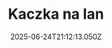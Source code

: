 ---
title: Kaczka na lan
level: Łatwy
slug: kaczka-na-lan
recomended: false
category: ciasteczka
calories: 333
protein: 2
fat: 22
carbs: 12
fiber: 2
time: ' 1 godzina'
image: >-
  /images/recipes/ciasteczka/kaczka-na-lan/hero_kaczka-na-lan_23340663-v-1500x1500.webp
description: xxxx Kaczka na lanKaczka na lanKaczka na lanKaczka na lan
ingredients:
  - 200g maki przennej
  - 3 jaja
  - 150ml mleka
  - 200 wody
steps:
  - title: ''
    description: []
    image: null
date: '2025-06-24T21:12:13.050Z'
---